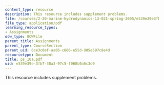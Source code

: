 ```yaml
---
content_type: resource
description: This resource includes supplement problems.
file: /courses/2-20-marine-hydrodynamics-13-021-spring-2005/e539e39e3fb738a397c5f068b0a6c3d0_ps_10a.pdf
file_type: application/pdf
learning_resource_types:
- Assignments
ocw_type: OCWFile
parent_title: Assignments
parent_type: CourseSection
parent_uid: 6ce3c0ef-aa05-c666-e55d-905e597c8e4d
resourcetype: Document
title: ps_10a.pdf
uid: e539e39e-3fb7-38a3-97c5-f068b0a6c3d0
---
```

This resource includes supplement problems.

